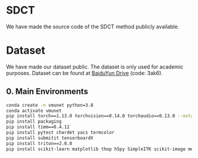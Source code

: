 # SDCT
We have made the source code of the SDCT method publicly available.

# Dataset
We have made our dataset public. The dataset is only used for academic purposes. Dataset can be found at [BaiduYun Drive](https://pan.baidu.com/s/1X6nb54Q9YltpsNMWcbNbdQ?pwd=3ak6) (code: 3ak6).


## 0. Main Environments
```bash
conda create -n vmunet python=3.8
conda activate vmunet
pip install torch==1.13.0 torchvision==0.14.0 torchaudio==0.13.0 --extra-index-url https://download.pytorch.org/whl/cu117
pip install packaging
pip install timm==0.4.12
pip install pytest chardet yacs termcolor
pip install submitit tensorboardX
pip install triton==2.0.0
pip install scikit-learn matplotlib thop h5py SimpleITK scikit-image medpy yacs
```








